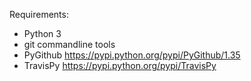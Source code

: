 
Requirements:
 - Python 3
 - git commandline tools
 - PyGithub https://pypi.python.org/pypi/PyGithub/1.35
 - TravisPy https://pypi.python.org/pypi/TravisPy
 